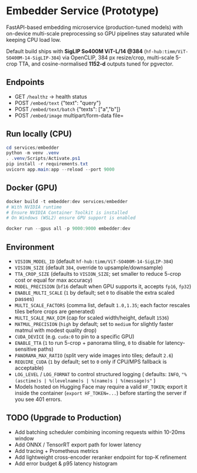 # Embedder Service (Prototype)

FastAPI-based embedding microservice (production-tuned models) with on-device multi-scale preprocessing so GPU pipelines stay saturated while keeping CPU load low.

Default build ships with **SigLIP So400M ViT-L/14 @384** (`hf-hub:timm/ViT-SO400M-14-SigLIP-384`) via OpenCLIP, 384 px resize/crop, multi-scale 5-crop TTA, and cosine-normalised **1152-d** outputs tuned for pgvector.

## Endpoints
- GET `/healthz` -> health status
- POST `/embed/text` {"text": "query"}
- POST `/embed/text/batch` {"texts": ["a","b"]}
- POST `/embed/image` multipart/form-data file=<image>

## Run locally (CPU)
```powershell
cd services/embedder
python -m venv .venv
. .venv/Scripts/Activate.ps1
pip install -r requirements.txt
uvicorn app.main:app --reload --port 9000
```

## Docker (GPU)
```powershell
docker build -t embedder:dev services/embedder
# With NVIDIA runtime
# Ensure NVIDIA Container Toolkit is installed
# On Windows (WSL2) ensure GPU support is enabled

docker run --gpus all -p 9000:9000 embedder:dev
```

## Environment

- `VISION_MODEL_ID` (default `hf-hub:timm/ViT-SO400M-14-SigLIP-384`)
- `VISION_SIZE` (default `384`, override to upsample/downsample)
- `TTA_CROP_SIZE` (defaults to `VISION_SIZE`; set smaller to reduce 5-crop cost or equal for max accuracy)
- `MODEL_PRECISION` (`bf16` default when GPU supports it, accepts `fp16`, `fp32`)
- `ENABLE_MULTI_SCALE` (`1` by default; set `0` to disable the extra scaled passes)
- `MULTI_SCALE_FACTORS` (comma list, default `1.0,1.35`; each factor rescales tiles before crops are generated)
- `MULTI_SCALE_MAX_DIM` (cap for scaled width/height, default `1536`)
- `MATMUL_PRECISION` (`high` by default; set to `medium` for slightly faster matmul with modest quality drop)
- `CUDA_DEVICE` (e.g. `cuda:0` to pin to a specific GPU)
- `ENABLE_TTA` (`1` to run 5-crop + panorama tiling, `0` to disable for latency-sensitive paths)
- `PANORAMA_MAX_RATIO` (split very wide images into tiles; default `2.6`)
- `REQUIRE_CUDA` (`1` by default; set to `0` only if CPU/MPS fallback is acceptable)
- `LOG_LEVEL` / `LOG_FORMAT` to control structured logging ( defaults: `INFO`, `"%(asctime)s | %(levelname)s | %(name)s | %(message)s"` )
- Models hosted on Hugging Face may require a valid `HF_TOKEN`; export it inside the container (`export HF_TOKEN=...`) before starting the server if you see 401 errors.

## TODO (Upgrade to Production)
- Add batching scheduler combining incoming requests within 10-20ms window
- Add ONNX / TensorRT export path for lower latency
- Add tracing + Prometheus metrics
- Add lightweight cross-encoder reranker endpoint for top-K refinement
- Add error budget & p95 latency histogram

